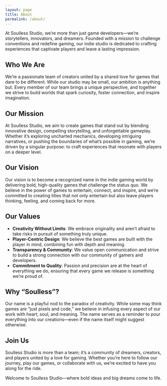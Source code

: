 ```yaml
---
layout: page
title: About
permalink: /about/
---
```


At Soulless Studio, we’re more than just game developers—we’re storytellers, innovators, and dreamers. Founded with a mission to challenge conventions and redefine gaming, our indie studio is dedicated to crafting experiences that captivate players and leave a lasting impression.

## Who We Are

We’re a passionate team of creators united by a shared love for games that dare to be different. While our studio may be small, our ambition is anything but. Every member of our team brings a unique perspective, and together we strive to build worlds that spark curiosity, foster connection, and inspire imagination.

## Our Mission

At Soulless Studio, we aim to create games that stand out by blending innovative design, compelling storytelling, and unforgettable gameplay. Whether it’s exploring uncharted mechanics, developing intriguing narratives, or pushing the boundaries of what’s possible in gaming, we’re driven by a singular purpose: to craft experiences that resonate with players on a deeper level.

## Our Vision

Our vision is to become a recognized name in the indie gaming world by delivering bold, high-quality games that challenge the status quo. We believe in the power of games to entertain, connect, and inspire, and we’re committed to creating titles that not only entertain but also leave players thinking, feeling, and coming back for more.

## Our Values

- **Creativity Without Limits**: We embrace originality and aren’t afraid to take risks in pursuit of something truly unique.
- **Player-Centric Design**: We believe the best games are built with the player in mind, combining fun with depth and meaning.
- **Transparency & Community**: We value open communication and strive to build a strong connection with our community of gamers and developers.
- **Commitment to Quality**: Passion and precision are at the heart of everything we do, ensuring that every game we release is something we’re proud of.

## Why “Soulless”?

Our name is a playful nod to the paradox of creativity. While some may think games are “just pixels and code,” we believe in infusing every aspect of our work with heart, soul, and meaning. The name serves as a reminder to pour everything into our creations—even if the name itself might suggest otherwise.

## Join Us

Soulless Studio is more than a team; it’s a community of dreamers, creators, and players united by a love for gaming. Whether you’re here to follow our journey, play our games, or collaborate with us, we’re excited to have you along for the ride.

Welcome to Soulless Studio—where bold ideas and big dreams come to life.